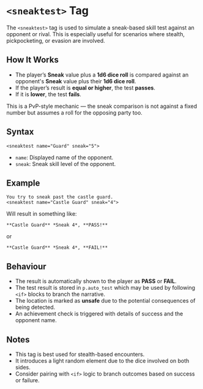 
# `<sneaktest>` Tag

The `<sneaktest>` tag is used to simulate a sneak-based skill test against an opponent or rival. This is especially useful for scenarios where stealth, pickpocketing, or evasion are involved.

## How It Works

- The player’s **Sneak** value plus a **1d6 dice roll** is compared against an opponent's **Sneak** value plus their **1d6 dice roll**.
- If the player’s result is **equal or higher**, the test **passes**.
- If it is **lower**, the test **fails**.

This is a PvP-style mechanic — the sneak comparison is not against a fixed number but assumes a roll for the opposing party too.

## Syntax

```
<sneaktest name="Guard" sneak="5">
```

- `name`: Displayed name of the opponent.
- `sneak`: Sneak skill level of the opponent.

## Example

```text
You try to sneak past the castle guard.
<sneaktest name="Castle Guard" sneak="4">
```

Will result in something like:

```
**Castle Guard** *Sneak 4*, **PASS!**
```
or
```
**Castle Guard** *Sneak 4*, **FAIL!**
```

## Behaviour

- The result is automatically shown to the player as **PASS** or **FAIL**.
- The test result is stored in `p.auto_test` which may be used by following `<if>` blocks to branch the narrative.
- The location is marked as **unsafe** due to the potential consequences of being detected.
- An achievement check is triggered with details of success and the opponent name.

## Notes

- This tag is best used for stealth-based encounters.
- It introduces a light random element due to the dice involved on both sides.
- Consider pairing with `<if>` logic to branch outcomes based on success or failure.

